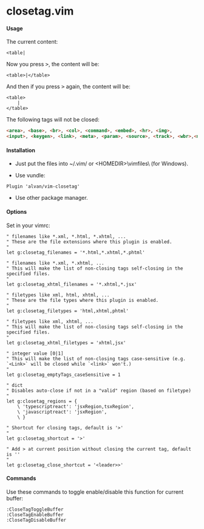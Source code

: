 closetag.vim
================

#### Usage

The current content:

```vim
<table|
```

Now you press <kbd>&gt;</kbd>, the content will be:

```vim
<table>|</table>
```

And then if you press <kbd>&gt;</kbd> again, the content will be:

```vim
<table>
    |
</table>
```

The following tags will not be closed:

```html
<area>, <base>, <br>, <col>, <command>, <embed>, <hr>, <img>, 
<input>, <keygen>, <link>, <meta>, <param>, <source>, <track>, <wbr>,<menuitem>
```

#### Installation

* Just put the files into ~/.vim/ or &lt;HOMEDIR&gt;\vimfiles\ (for Windows).

* Use vundle:

```vim
Plugin 'alvan/vim-closetag'
```

* Use other package manager.

#### Options

Set in your vimrc:

```vim
" filenames like *.xml, *.html, *.xhtml, ...
" These are the file extensions where this plugin is enabled.
"
let g:closetag_filenames = '*.html,*.xhtml,*.phtml'

" filenames like *.xml, *.xhtml, ...
" This will make the list of non-closing tags self-closing in the specified files.
"
let g:closetag_xhtml_filenames = '*.xhtml,*.jsx'

" filetypes like xml, html, xhtml, ...
" These are the file types where this plugin is enabled.
"
let g:closetag_filetypes = 'html,xhtml,phtml'

" filetypes like xml, xhtml, ...
" This will make the list of non-closing tags self-closing in the specified files.
"
let g:closetag_xhtml_filetypes = 'xhtml,jsx'

" integer value [0|1]
" This will make the list of non-closing tags case-sensitive (e.g. `<Link>` will be closed while `<link>` won't.)
"
let g:closetag_emptyTags_caseSensitive = 1

" dict
" Disables auto-close if not in a "valid" region (based on filetype)
"
let g:closetag_regions = {
    \ 'typescriptreact': 'jsxRegion,tsxRegion',
    \ 'javascriptreact': 'jsxRegion',
    \ }

" Shortcut for closing tags, default is '>'
"
let g:closetag_shortcut = '>'

" Add > at current position without closing the current tag, default is ''
"
let g:closetag_close_shortcut = '<leader>>'
```

#### Commands

Use these commands to toggle enable/disable this function for current buffer:

```vim
:CloseTagToggleBuffer
:CloseTagEnableBuffer
:CloseTagDisableBuffer
```
